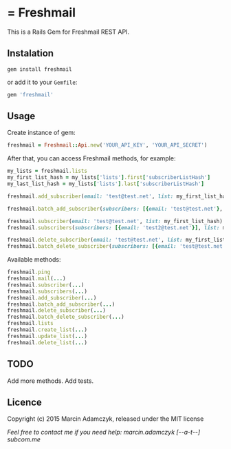 = Freshmail
===================

This is a Rails Gem for Freshmail REST API.

## Instalation

```console
gem install freshmail
```

or add it to your `Gemfile`:

```ruby
gem 'freshmail'
```

## Usage

Create instance of gem:

```ruby
freshmail = Freshmail::Api.new('YOUR_API_KEY', 'YOUR_API_SECRET')
```

After that, you can access Freshmail methods, for example:

```ruby
my_lists = freshmail.lists
my_first_list_hash = my_lists['lists'].first['subscriberListHash']
my_last_list_hash = my_lists['lists'].last['subscriberListHash']

freshmail.add_subscriber(email: 'test@test.net', list: my_first_list_hash, state: 1)

freshmail.batch_add_subscriber(subscribers: [{email: 'test@test.net'}, {email: 'test2@test.net'}], list: my_last_list_hash, state: 1)

freshmail.subscriber(email: 'test@test.net', list: my_first_list_hash)
freshmail.subscribers(subscribers: [{email: 'test2@test.net'}], list: my_last_list_hash)

freshmail.delete_subscriber(email: 'test@test.net', list: my_first_list_hash)
freshmail.batch_delete_subscriber(subscribers: [{email: 'test@test.net'}, {email: 'test2@test.net'}], list: my_last_list_hash)
```

Available methods:

```ruby
freshmail.ping
freshmail.mail(...)
freshmail.subscriber(...)
freshmail.subscribers(...)
freshmail.add_subscriber(...)
freshmail.batch_add_subscriber(...)
freshmail.delete_subscriber(...)
freshmail.batch_delete_subscriber(...)
freshmail.lists
freshmail.create_list(...)
freshmail.update_list(...)
freshmail.delete_list(...)
```

## TODO

Add more methods.
Add tests.

## Licence

Copyright (c) 2015 Marcin Adamczyk, released under the MIT license


*Feel free to contact me if you need help: marcin.adamczyk [--a-t--] subcom.me*
